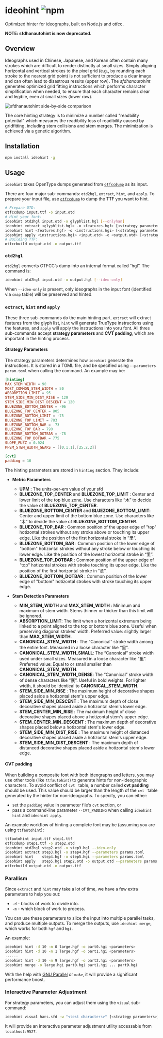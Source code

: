 # ideohint ![npm](https://img.shields.io/npm/v/ideohint.svg)

Optimized hinter for ideographs, built on Node.js and [otfcc](https://github.com/caryll/otfcc).

**NOTE: sfdhanautohint is now deprecated.**

## Overview

Ideographs used in Chinese, Japanese, and Korean often contain many strokes which are difficult to render distinctly at small sizes. Simply aligning horizontal and vertical strokes to the pixel grid (e.g., by rounding each stroke to the nearest grid point) is not sufficient to produce a clear image and can often lead to disastrous results (upper row). The *sfdhanautohint* generates optimized grid fitting instructions which performs character simplification when needed, to ensure that each character remains clear and legible, even at small sizes (lower row).

![sfdhanautohint side-by-side comparison](https://raw.githubusercontent.com/be5invis/sfdhanautohint/master/example-img/example.png)

The core hinting strategy is to minimize a number called "readbility potential" which measures the readibility loss of readibility caused by gridfitting, including stem collisions and stem merges. The minimization is achieved via a genetic algorithm.

## Installation

```bash
npm install ideohint -g
```

## Usage

`ideohint` takes OpenType dumps generated from [`otfccdump`](https://github.com/caryll/otfcc) as its input.

There are four major sub-commands: `otd2hgl`, `extract`, `hint`, and `apply`. To prepare your input file, use [`otfccdump`](https://github.com/caryll/otfcc) to dump the TTF you want to hint.

``` bash
# Prepare OTD:
otfccdump input.ttf -o input.otd
# Hint your font:
ideohint otd2hgl input.otd -o glyphlist.hgl [--onlyhan]
ideohint extract <glyphlist.hgl> -o <features.hgf> [<strategy parameters>]
ideohint hint <features.hgf> -o <instructions.hgi> [<strategy parameters>]
ideohint apply <instructions.hgi> <input.otd> -o <output.otd> [<strategy parameters>]
# Building TTF:
otfccbuild output.otd -o output.ttf
```

### `otd2hgl`

`otd2hgl` converts OTFCC’s dump into an internal format called “hgl”. The command is:

```bash
ideohint otd2hgl input.otd -o output.hgl [--ideo-only]
```

When `--ideo-only` is present, only ideographs in the input font (identified via `cmap` table) will be preserved and hinted.

### `extract`, `hint` and `apply`

These three sub-commands do the main hinting part. `extract` will extract features from the glyph list, `hint` will generate TrueType instructions using the features, and `apply` will apply the instructions into yoru font. All thres sub-commands accept **strategy parameters** and **CVT padding**, which are important in the hinting process.

#### Strategy Parameters

The strategy parameters determines how `ideohint` generate the instructions. It is stored in a TOML file, and be specified using `--parameters param.toml` when calling the command. An example may be:

```toml
[hinting]
MAX_STEM_WIDTH = 90
MOST_COMMON_STEM_WIDTH = 50
ABSORPTION_LIMIT = 95
STEM_SIDE_MIN_DIST_RISE = 120
STEM_SIDE_MIN_DIST_DESCENT = 120
BLUEZONE_BOTTOM_CENTER = -96
BLUEZONE_TOP_CENTER = 805
BLUEZONE_BOTTOM_LIMIT = -75
BLUEZONE_TOP_LIMIT = 783
BLUEZONE_BOTTOM_BAR = -73
BLUEZONE_TOP_BAR = 790
BLUEZONE_BOTTOM_DOTBAR = -78
BLUEZONE_TOP_DOTBAR = 775
SLOPE_FUZZ = 0.024
PPEM_STEM_WIDTH_GEARS = [[0,1,1],[25,2,2]]

[cvt]
padding = 10
```

The hinting parameters are stored in `hinting` section. They include:

* **Metric Parameters**

  * **UPM** : The units-per-em value of your sfd
  * **BLUEZONE_TOP_CENTER** and **BLUEZONE_TOP_LIMIT** : Center and lower limit of the top blue zone. Use characters like “木” to decide the value of **BLUEZONE_TOP_CENTER**.
  * **BLUEZONE_BOTTOM_CENTER** and **BLUEZONE_BOTTOM_LIMIT**: Center and upper limit of the bottom blue zone. Use characters like “木” to decide the value of **BLUEZONE_BOTTOM_CENTER**.
  * **BLUEZONE_TOP_BAR** : Common position of the upper edge of "top" hotizontal strokes without any stroke above or touching its upper edge. Like the position of the first horizontal stroke in “里”.
  * **BLUEZONE_BOTTOM_BAR** : Common position of the lower edge of "bottom" hotizontal strokes without any stroke below or touching its lower edge. Like the position of the lowest horizontal stroke in “里”.
  * **BLUEZONE_TOP_DOTBAR** : Common position of the upper edge of "top" hotizontal strokes with stroke touching its upper edge. Like the position of the first horizontal stroke in “章”.
  * **BLUEZONE_BOTTOM_DOTBAR** : Common position of the lower edge of "bottom" hotizontal strokes with stroke touching its upper edge.

* **Stem Detection Parameters**

  * **MIN_STEM_WIDTH** and **MAX_STEM_WIDTH** : Minimum and maximum of stem width. Stems thinner or thicker than this limit will be ignored.
  * **ABSORPTION_LIMIT**: The limit when a horizontal extremum being linked to a point aligned to the top or bottom blue zone. Useful when preserving diagonal strokes’ width. Preferred value: slightly larger than **MAX_STEM_WIDTH**.
  * **CANONICAL_STEM_WIDTH** : The “Canonical” stroke width among the entire font. Measured in a loose character like “里”. 
  * **CANONICAL_STEM_WIDTH_SMALL**: The “Canonical” stroke width used under small sizes. Measured in a loose character like “里”. Preferred value: Equal to or small smaller than **CANONICAL_STEM_WIDTH**.
  * **CANONICAL_STEM_WIDTH_DENSE**: The “Canonical” stroke width of dense characters like “襄”. Useful in bold weights. For lighter width, it should be identical to **CANONICAL_STEM_WIDTH**.
  * **STEM_SIDE_MIN_RISE** : The maximum height of decorative shapes placed aside a hotizontal stem's upper edge.
  * **STEM_SIDE_MIN_DESCENT** : The maximum depth of close decorative shapes placed aside a hotizontal stem's lower edge.
  * **STEM_CENTER_MIN_RISE** : The maximum height of close decorative shapes placed above a hotizontal stem's upper edge.
  * **STEM_CENTER_MIN_DESCENT** : The maximum depth of decorative shapes placed below a hotizontal stem's lower edge.
  * **STEM_SIDE_MIN_DIST_RISE** : The maximum height of distanced decorative shapes placed aside a hotizontal stem's upper edge.
  * **STEM_SIDE_MIN_DIST_DESCENT** : The maximum depth of distanced decorative shapes placed aside a hotizontal stem's lower edge.

#### CVT padding

When building a composite font with both ideographs and letters, you may use other tools (like `ttfautohint`) to generate hints for non-ideographic characters. To avoid conflict of `cvt ` table, a number called **cvt padding** should be used. This value should be larger than the length of the `cvt ` table generated by the hinter for non-ideographs. To specify, you can either:

- set the `padding` value in parameter file’s `cvt` section, or
- pass a command-line parameter `--CVT_PADDING` when calling `ideohint hint` and `ideohint apply`.

An example workflow of hinting a complete font may be (assuming you are using `ttfautohint`):

``` bash
ttfautohint input.ttf step1.ttf
otfccdump step1.ttf -o step2.otd
ideohint otd2hgl step2.otd -o step3.hgl --ideo-only
ideohint extract step3.hgl -o step4.hgf --parameters params.toml
ideohint hint    step4.hgf -o step5.hgi --parameters params.toml
ideohint apply   step5.hgi step2.otd -o output.otd --parameters params.toml
otfccbuild output.otd -o output.ttf
```

### Parallism

Since `extract` and `hint` may take a lot of time, we have a few extra parameters to help you out:

* `-d` - blocks of work to divide into.
* `-m` - which block of work to process.

You can use these parameters to slice the input into multiple parallel tasks, and produce multiple outputs. To merge the outputs, use `ideohint merge`, which works for both `hgf` and `hgi`.

An example:

``` bash
ideohint hint -d 10 -m 0 large.hgf -o part0.hgi <parameters>
ideohint hint -d 10 -m 1 large.hgf -o part1.hgi <parameters>
......
ideohint hint -d 10 -m 9 large.hgf -o part2.hgi <parameters>
ideohint merge -o large.hgi part0.hgi part1.hgi ... part9.hgi
```

With the help with [GNU Parallel](https://gnu.org/s/parallel/) or `make`, it will provide a significant performance boost.

### Interactive Parameter Adjustment

For strategy parameters, you can adjust them using the `visual` sub-command:

``` bash
ideohint visual hans.sfd -w "<test characters>" [<strategy parameters>]
```

It will provide an interactive parameter adjustment utility accessable from `localhost:9527`.